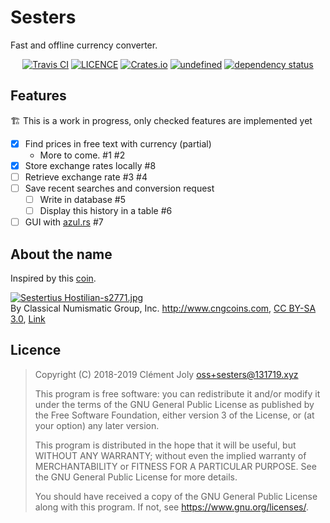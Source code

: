 # Sesters

Fast and offline currency converter.

<p align="center">
<a href="https://travis-ci.com/leowzukw/sesters"><img src="https://img.shields.io/travis/com/leowzukw/sesters.svg" alt="Travis CI" /></a> <a href="./LICENSE"><img src="https://img.shields.io/github/license/leowzukw/sesters.svg" alt="LICENCE" /></a> <a href="https://crates.io/crates/sesters"><img src="https://img.shields.io/crates/v/sesters.svg" alt="Crates.io" /></a> <a href="https://crates.io/crates/sesters"><img alt="undefined" src="https://img.shields.io/crates/d/sesters.svg"></a> <a href="https://deps.rs/repo/github/leowzukw/sesters"><img src="https://deps.rs/repo/github/leowzukw/sesters/status.svg" alt="dependency status" /></a>
</p>



## Features

🏗️ This is a work in progress, only checked features are implemented yet

- [X] Find prices in free text with currency (partial)
  - More to come. #1 #2
- [X] Store exchange rates locally #8
- [ ] Retrieve exchange rate #3 #4
- [ ] Save recent searches and conversion request
  - [ ] Write in database #5
  - [ ] Display this history in a table #6
- [ ] GUI with [azul.rs](https://azul.rs/) #7

## About the name

Inspired by this [coin](https://en.wikipedia.org/wiki/Sestertius).

<p><a href="https://commons.wikimedia.org/wiki/File:Sestertius_Hostilian-s2771.jpg#/media/File:Sestertius_Hostilian-s2771.jpg"><img src="https://upload.wikimedia.org/wikipedia/commons/f/f3/Sestertius_Hostilian-s2771.jpg" alt="Sestertius Hostilian-s2771.jpg"></a><br>By Classical Numismatic Group, Inc. <a rel="nofollow" class="external free" href="http://www.cngcoins.com">http://www.cngcoins.com</a>, <a href="http://creativecommons.org/licenses/by-sa/3.0/" title="Creative Commons Attribution-Share Alike 3.0">CC BY-SA 3.0</a>, <a href="https://commons.wikimedia.org/w/index.php?curid=380116">Link</a></p>

## Licence

> Copyright (C) 2018-2019  Clément Joly <oss+sesters@131719.xyz>
> 
> This program is free software: you can redistribute it and/or modify
> it under the terms of the GNU General Public License as published by
> the Free Software Foundation, either version 3 of the License, or
> (at your option) any later version.
> 
> This program is distributed in the hope that it will be useful,
> but WITHOUT ANY WARRANTY; without even the implied warranty of
> MERCHANTABILITY or FITNESS FOR A PARTICULAR PURPOSE.  See the
> GNU General Public License for more details.
> 
> You should have received a copy of the GNU General Public License
> along with this program.  If not, see <https://www.gnu.org/licenses/>.
